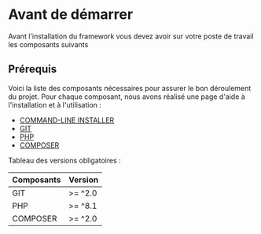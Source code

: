 # Avant de démarrer

Avant l'installation du framework vous devez avoir sur votre poste de travail les composants suivants

## Prérequis

Voici la liste des composants nécessaires pour assurer le bon déroulement du projet. Pour chaque composant, nous avons réalisé une page d'aide à l'installation et à l'utilisation :

- [COMMAND-LINE INSTALLER](COMMAND-LINE_INSTALLER.md)
- [GIT](GIT.md)
- [PHP](PHP.md)
- [COMPOSER](COMPOSER.md)

Tableau des versions obligatoires :

| Composants | Version |
|------------|---------|
| GIT        | >= ^2.0 |
| PHP        | >= ^8.1 |
| COMPOSER   | >= ^2.0 |

